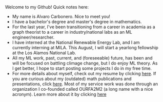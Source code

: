 Welcome to my Github! Quick notes here:
-  My name is Alvaro Carbonero. Nice to meet you!
-  I have a bachelor's degree and master's degree in mathematics.
-  For the last year, I've been transitioning from a career in academia as a graph theorist to a career in industry/national labs as an ML engineer/researcher. 
-  I have interned at the National Renewable Energy Lab, and I am currently interning at MILA. This August, I will start a yearlong fellowship at the Los Alamos National Lab.
-  All my ML work, past, current, and (foreseeable) future, has been and will be focused on battling climage change, but I do enjoy ML theory. As I get better, I hope to start posting some projects I do in my free time.
-  For more details about myself, check out my resume by clicking [here](https://drive.google.com/file/d/19ymxLcrKGhn2OSIkfhB-MOJHtv9GG8vE/view?usp=sharing). If you are curious about my (outdated) math publications and presentations, click [here](https://drive.google.com/file/d/1tXDdC-g_byfHgqQYyfb7PbTvOGRym3JO/view?usp=sharing). Most of my service work was done through an organization I co-founded called OURFA2M2 (a long name with a nice acronym). Learn more about it by clicking [here](https://www.ourfa2m2.org)
